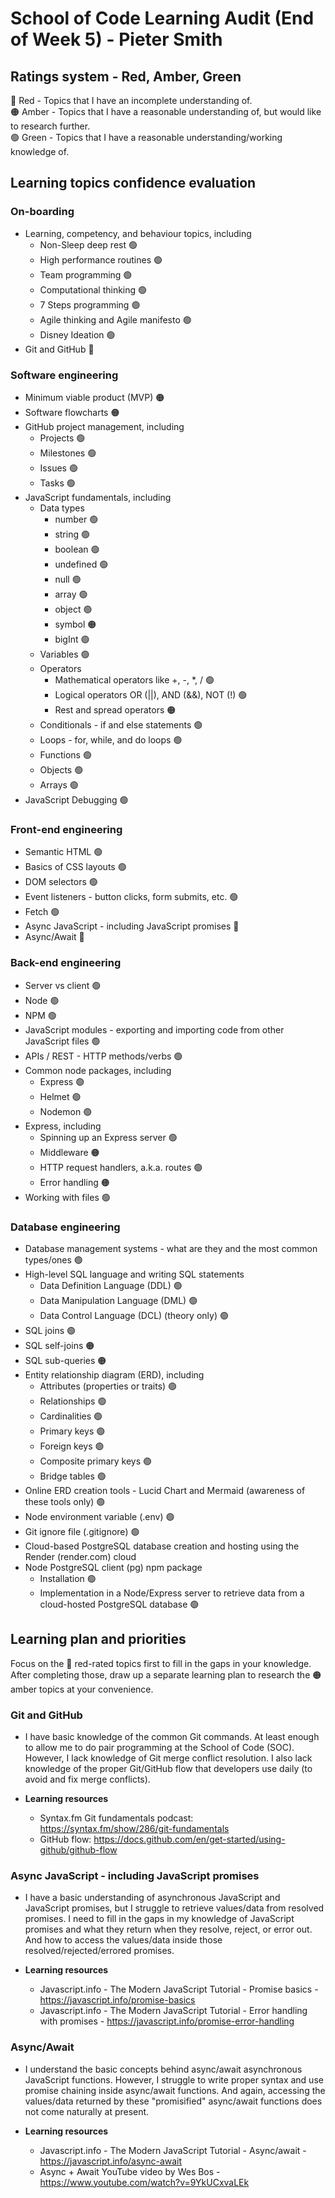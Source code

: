 # School of Code Learning Audit (End of Week 5) - Pieter Smith

## Ratings system - Red, Amber, Green

🔴 Red - Topics that I have an incomplete understanding of.  
🟠 Amber - Topics that I have a reasonable understanding of, but would like to research further.  
🟢 Green - Topics that I have a reasonable understanding/working knowledge of.

## Learning topics confidence evaluation

### On-boarding

- Learning, competency, and behaviour topics, including
  - Non-Sleep deep rest 🟢
  - High performance routines 🟢
  - Team programming 🟢
  - Computational thinking 🟢
  - 7 Steps programming 🟢
  - Agile thinking and Agile manifesto 🟢
  - Disney Ideation 🟢
- Git and GitHub 🔴

### Software engineering

- Minimum viable product (MVP) 🟠
- Software flowcharts 🟠
- GitHub project management, including
  - Projects 🟢
  - Milestones 🟢
  - Issues 🟢
  - Tasks 🟢
- JavaScript fundamentals, including
  - Data types
    - number 🟢
    - string 🟢
    - boolean 🟢
    - undefined 🟢
    - null 🟢
    - array 🟢
    - object 🟢
    - symbol 🟠
    - bigInt 🟢
  - Variables 🟢
  - Operators
    - Mathematical operators like +, -, \*, / 🟢
    - Logical operators OR (||), AND (&&), NOT (!) 🟢
    - Rest and spread operators 🟠
  - Conditionals - if and else statements 🟢
  - Loops - for, while, and do loops 🟢
  - Functions 🟢
  - Objects 🟢
  - Arrays 🟢
- JavaScript Debugging 🟢

### Front-end engineering

- Semantic HTML 🟢
- Basics of CSS layouts 🟢
- DOM selectors 🟢
- Event listeners - button clicks, form submits, etc. 🟢
- Fetch 🟢
- Async JavaScript - including JavaScript promises 🔴
- Async/Await 🔴

### Back-end engineering

- Server vs client 🟢
- Node 🟢
- NPM 🟢
- JavaScript modules - exporting and importing code from other JavaScript files 🟢
- APIs / REST - HTTP methods/verbs 🟢
- Common node packages, including
  - Express 🟢
  - Helmet 🟢
  - Nodemon 🟢
- Express, including
  - Spinning up an Express server 🟢
  - Middleware 🟠
  - HTTP request handlers, a.k.a. routes 🟢
  - Error handling 🟠
- Working with files 🟢

### Database engineering

- Database management systems - what are they and the most common types/ones 🟢
- High-level SQL language and writing SQL statements
  - Data Definition Language (DDL) 🟢
  - Data Manipulation Language (DML) 🟢
  - Data Control Language (DCL) (theory only) 🟢
- SQL joins 🟢
- SQL self-joins 🟠
- SQL sub-queries 🟠
- Entity relationship diagram (ERD), including
  - Attributes (properties or traits) 🟢
  - Relationships 🟢
  - Cardinalities 🟢
  - Primary keys 🟢
  - Foreign keys 🟢
  - Composite primary keys 🟢
  - Bridge tables 🟢
- Online ERD creation tools - Lucid Chart and Mermaid (awareness of these tools only) 🟢
- Node environment variable (.env) 🟢
- Git ignore file (.gitignore) 🟢
- Cloud-based PostgreSQL database creation and hosting using the Render (render.com) cloud
- Node PostgreSQL client (pg) npm package
  - Installation 🟢
  - Implementation in a Node/Express server to retrieve data from a cloud-hosted PostgreSQL database 🟢

## Learning plan and priorities

Focus on the 🔴 red-rated topics first to fill in the gaps in your knowledge. After completing those, draw up a separate learning plan to research the 🟠 amber topics at your convenience.

### Git and GitHub

- I have basic knowledge of the common Git commands. At least enough to allow me to do pair programming at the School of Code (SOC). However, I lack knowledge of Git merge conflict resolution. I also lack knowledge of the proper Git/GitHub flow that developers use daily (to avoid and fix merge conflicts).

- **Learning resources**
  - Syntax.fm Git fundamentals podcast: https://syntax.fm/show/286/git-fundamentals
  - GitHub flow: https://docs.github.com/en/get-started/using-github/github-flow

### Async JavaScript - including JavaScript promises

- I have a basic understanding of asynchronous JavaScript and JavaScript promises, but I struggle to retrieve values/data from resolved promises. I need to fill in the gaps in my knowledge of JavaScript promises and what they return when they resolve, reject, or error out. And how to access the values/data inside those resolved/rejected/errored promises.

- **Learning resources**

  - Javascript.info - The Modern JavaScript Tutorial - Promise basics - https://javascript.info/promise-basics
  - Javascript.info - The Modern JavaScript Tutorial - Error handling with promises - https://javascript.info/promise-error-handling

### Async/Await

- I understand the basic concepts behind async/await asynchronous JavaScript functions. However, I struggle to write proper syntax and use promise chaining inside async/await functions. And again, accessing the values/data returned by these "promisified" async/await functions does not come naturally at present.

- **Learning resources**
  - Javascript.info - The Modern JavaScript Tutorial - Async/await - https://javascript.info/async-await
  - Async + Await YouTube video by Wes Bos - https://www.youtube.com/watch?v=9YkUCxvaLEk
